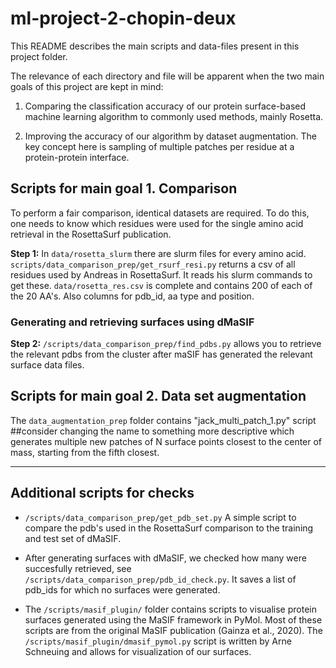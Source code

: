 # ml-project-2-chopin-deux

This README describes the main scripts and data-files present in this project folder.

The relevance of each directory and file will be apparent when the two main goals of this project are kept in mind:
1. Comparing the classification accuracy of our protein surface-based machine learning algorithm to commonly used methods, mainly Rosetta.

2. Improving the accuracy of our algorithm by dataset augmentation. The key concept here is sampling of multiple patches per residue at a protein-protein interface.

## Scripts for main goal 1. Comparison
To perform a fair comparison, identical datasets are required.
To do this, one needs to know which residues were used for the single amino acid retrieval in the RosettaSurf publication. 

**Step 1:** In `data/rosetta_slurm` there are slurm files for every amino acid. `scripts/data_comparison_prep/get_rsurf_resi.py` returns a csv of all residues used by Andreas in RosettaSurf. It reads his slurm commands to get these. `data/rosetta_res.csv` is complete and contains 200 of each of the 20 AA's. Also columns for pdb_id, aa type and position.

### Generating and retrieving surfaces using dMaSIF

**Step 2:** `/scripts/data_comparison_prep/find_pdbs.py` allows you to retrieve the relevant pdbs from the cluster after maSIF has generated the relevant surface data files. 

## Scripts for main goal 2. Data set augmentation

The `data_augmentation_prep` folder contains "jack_multi_patch_1.py" script 
##consider changing the name to something more descriptive
which generates multiple new patches of N surface points closest to the center of mass, starting from the fifth closest.

----
## Additional scripts for checks

- `/scripts/data_comparison_prep/get_pdb_set.py` A simple script to compare the pdb's used in the RosettaSurf comparison to the training and test set of dMaSIF.

- After generating surfaces with dMaSIF, we checked how many were succesfully retrieved, see `/scripts/data_comparison_prep/pdb_id_check.py`. It saves a list of pdb_ids for which no surfaces were generated. 

- The `/scripts/masif_plugin/` folder contains scripts to visualise protein surfaces generated using the MaSIF framework in PyMol. Most of  these scripts are from the original MaSIF publication (Gainza et al., 2020). The `/scripts/masif_plugin/dmasif_pymol.py` script is written by Arne Schneuing and allows for visualization of our surfaces. 


